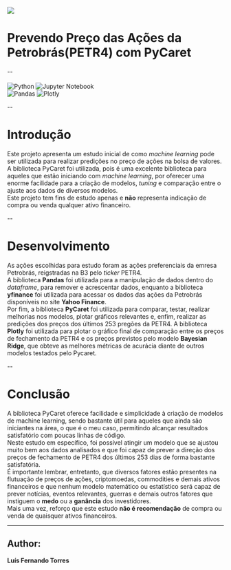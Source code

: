 <img src = 'https://editor.analyticsvidhya.com/uploads/91867Screenshot%20(125).png'><br>
# Prevendo Preço das Ações da Petrobrás(PETR4) com PyCaret
--<br><br>
![Python](https://img.shields.io/badge/python-3670A0?style=for-the-badge&logo=python&logoColor=ffdd54) ![Jupyter Notebook](https://img.shields.io/badge/jupyter-%23FA0F00.svg?style=for-the-badge&logo=jupyter&logoColor=white) <br>
![Pandas](https://img.shields.io/badge/pandas-%23150458.svg?style=for-the-badge&logo=pandas&logoColor=white) ![Plotly](https://img.shields.io/badge/Plotly-%233F4F75.svg?style=for-the-badge&logo=plotly&logoColor=white)<br>

--

# Introdução

Este projeto apresenta um estudo inicial de como *machine learning* pode ser utilizada para realizar predições no preço de ações na bolsa de valores.<br>
A biblioteca PyCaret foi utilizada, pois é uma excelente biblioteca para aqueles que estão iniciando com *machine learning*, por oferecer uma enorme facilidade para a criação de modelos, *tuning* e comparação entre o ajuste aos dados de diversos modelos.<br>
Este projeto tem fins de estudo apenas e **não** representa indicação de compra ou venda qualquer ativo financeiro.<br>

--

# Desenvolvimento

As ações escolhidas para estudo foram as ações preferenciais da emresa Petrobrás, reigstradas na B3 pelo *ticker* PETR4.<br>
A biblioteca **Pandas** foi utilizada para a manipulação de dados dentro do *dataframe*, para remover e acrescentar dados, enquanto a biblioteca **yfinance** foi utilizada para acessar os dados das ações da Petrobrás disponíveis no site **Yahoo Finance**.<br>
Por fim, a biblioteca **PyCaret** foi utilizada para comparar, testar, realizar melhorias nos modelos, plotar gráficos relevantes e, enfim, realizar as predições dos preços dos últimos 253 pregões da PETR4. A biblioteca **Plotly** foi utilizada para plotar o gráfico final de comparação entre os preços de fechamento da PETR4 e os preços previstos pelo modelo **Bayesian Ridge**, que obteve as melhores métricas de acurácia diante de outros modelos testados pelo Pycaret.

--

# Conclusão

A biblioteca PyCaret oferece facilidade e simplicidade à criação de modelos de machine learning, sendo bastante útil para aqueles que ainda são iniciantes na área, o que é o meu caso, permitindo alcançar resultados satisfatório com poucas linhas de código.<br>
Neste estudo em específico, foi possível atingir um modelo que se ajustou muito bem aos dados analisados e que foi capaz de prever a direção dos preços de fechamento de PETR4 dos últimos 253 dias de forma bastante satisfatória.<br>
É importante lembrar, entretanto, que diversos fatores estão presentes na flutuação de preços de ações, criptomoedas, commodities e demais ativos financeiros e que nenhum modelo matemático ou estatístico será capaz de prever notícias, eventos relevantes, guerras e demais outros fatores que instiguem o **medo** ou a **ganância** dos investidores.<br>
Mais uma vez, reforço que este estudo **não é recomendação** de compra ou venda de quaisquer ativos financeiros.

---

## Author:
**Luís Fernando Torres**
